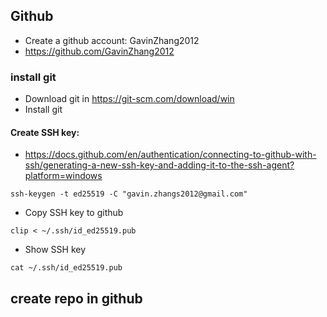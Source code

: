 ## Github
* Create a github account: GavinZhang2012
* https://github.com/GavinZhang2012

### install git
* Download git in https://git-scm.com/download/win
* Install git
#### Create SSH key: 
* https://docs.github.com/en/authentication/connecting-to-github-with-ssh/generating-a-new-ssh-key-and-adding-it-to-the-ssh-agent?platform=windows
```
ssh-keygen -t ed25519 -C "gavin.zhangs2012@gmail.com"
```
* Copy SSH key to github
```
clip < ~/.ssh/id_ed25519.pub
```
* Show SSH key
```
cat ~/.ssh/id_ed25519.pub
```

## create repo in github